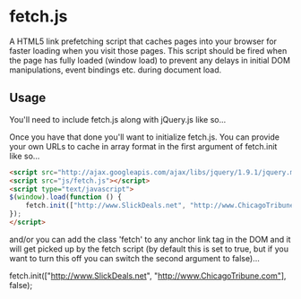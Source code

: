 # fetch.js

A HTML5 link prefetching script that caches pages into your browser for faster loading when you visit those pages. This script should be fired when the page has fully loaded (window load) to prevent any delays in initial DOM manipulations, event bindings etc. during document load.

## Usage

You'll need to include fetch.js along with jQuery.js like so...

<script src="http://ajax.googleapis.com/ajax/libs/jquery/1.9.1/jquery.min.js"></script>
<script src="fetch.js"></script>

Once you have that done you'll want to initialize fetch.js. You can provide your own URLs to cache in array format in the first argument of fetch.init like so...

```html
<script src="http://ajax.googleapis.com/ajax/libs/jquery/1.9.1/jquery.min.js"></script>
<script src="js/fetch.js"></script>
<script type="text/javascript">
$(window).load(function () {
    fetch.init(["http://www.SlickDeals.net", "http://www.ChicagoTribune.com", "and so on..."], true);
});
</script>
```

and/or you can add the class 'fetch' to any anchor link tag in the DOM and it will get picked up by the fetch script (by default this is set to true, but if you want to turn this off you can switch the second argument to false)...

fetch.init(["http://www.SlickDeals.net", "http://www.ChicagoTribune.com"], false);
